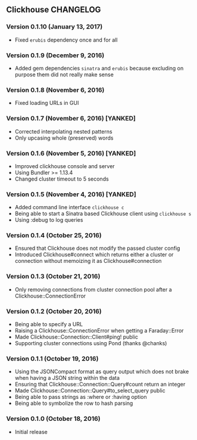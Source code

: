 ## Clickhouse CHANGELOG

### Version 0.1.10 (January 13, 2017)

* Fixed `erubis` dependency once and for all

### Version 0.1.9 (December 9, 2016)

* Added gem dependencies `sinatra` and `erubis` because excluding on purpose them did not really make sense

### Version 0.1.8 (November 6, 2016)

* Fixed loading URLs in GUI

### Version 0.1.7 (November 6, 2016) [YANKED]

* Corrected interpolating nested patterns
* Only upcasing whole (preserved) words

### Version 0.1.6 (November 5, 2016) [YANKED]

* Improved clickhouse console and server
* Using Bundler >= 1.13.4
* Changed cluster timeout to 5 seconds

### Version 0.1.5 (November 4, 2016) [YANKED]

* Added command line interface `clickhouse c`
* Being able to start a Sinatra based Clickhouse client using `clickhouse s`
* Using :debug to log queries

### Version 0.1.4 (October 25, 2016)

* Ensured that Clickhouse does not modify the passed cluster config
* Introduced Clickhouse#connect which returns either a cluster or connection without memoizing it as Clickhouse#connection

### Version 0.1.3 (October 21, 2016)

* Only removing connections from cluster connection pool after a Clickhouse::ConnectionError

### Version 0.1.2 (October 20, 2016)

* Being able to specify a URL
* Raising a Clickhouse::ConnectionError when getting a Faraday::Error
* Made Clickhouse::Connection::Client#ping! public
* Supporting cluster connections using Pond (thanks @chanks)

### Version 0.1.1 (October 19, 2016)

* Using the JSONCompact format as query output which does not brake when having a JSON string within the data
* Ensuring that Clickhouse::Connection::Query#count return an integer
* Made Clickhouse::Connection::Query#to_select_query public
* Being able to pass strings as :where or :having option
* Being able to symbolize the row to hash parsing

### Version 0.1.0 (October 18, 2016)

* Initial release
